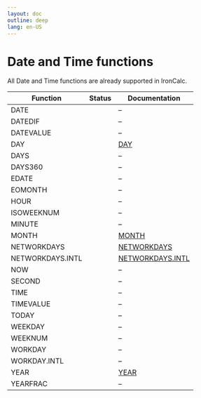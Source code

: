 ```yaml
---
layout: doc
outline: deep
lang: en-US
---
```


# Date and Time functions

All Date and Time functions are already supported in IronCalc.

| Function         | Status                                         | Documentation |
| ---------------- | ---------------------------------------------- | ------------- |
| DATE             | <Badge type="tip" text="Available" />          | –             |
| DATEDIF          | <Badge type="tip" text="Available" />          | –             |
| DATEVALUE        | <Badge type="tip" text="Available" />          | –             |
| DAY              | <Badge type="tip" text="Available" />          | [DAY](date_and_time/day) |
| DAYS             | <Badge type="tip" text="Available" />          | –             |
| DAYS360          | <Badge type="tip" text="Available" />          | –             |
| EDATE            | <Badge type="tip" text="Available" />          | –             |
| EOMONTH          | <Badge type="tip" text="Available" />          | –             |
| HOUR             | <Badge type="tip" text="Available" />          | –             |
| ISOWEEKNUM       | <Badge type="tip" text="Available" />          | –             |
| MINUTE           | <Badge type="tip" text="Available" />          | –             |
| MONTH            | <Badge type="tip" text="Available" />          | [MONTH](date_and_time/month) |
| NETWORKDAYS      | <Badge type="tip" text="Available" />          | [NETWORKDAYS](date_and_time/networkdays) |
| NETWORKDAYS.INTL | <Badge type="tip" text="Available" />          | [NETWORKDAYS.INTL](date_and_time/networkdays.intl) |
| NOW              | <Badge type="tip" text="Available" />          | –             |
| SECOND           | <Badge type="tip" text="Available" />          | –             |
| TIME             | <Badge type="tip" text="Available" />          | –             |
| TIMEVALUE        | <Badge type="tip" text="Available" />          | –             |
| TODAY            | <Badge type="tip" text="Available" />          | –             |
| WEEKDAY          | <Badge type="tip" text="Available" />          | –             |
| WEEKNUM          | <Badge type="tip" text="Available" />          | –             |
| WORKDAY          | <Badge type="tip" text="Available" />          | –             |
| WORKDAY.INTL     | <Badge type="tip" text="Available" />          | –             |
| YEAR             | <Badge type="tip" text="Available" />          | [YEAR](date_and_time/year) |
| YEARFRAC         | <Badge type="tip" text="Available" />          | –             |
